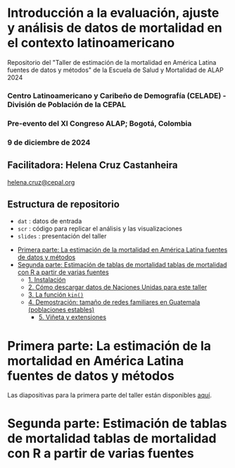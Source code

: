 # Introducción a la evaluación, ajuste y análisis de datos de mortalidad en el contexto latinoamericano
Repositorio del "Taller de estimación de la mortalidad en América Latina fuentes de datos y métodos" de la Escuela de Salud y Mortalidad de ALAP 2024 

### Centro Latinoamericano y Caribeño de Demografía (CELADE) - División de Población de la CEPAL
### Pre-evento del XI Congreso ALAP; Bogotá, Colombia
### 9 de diciembre de 2024 

## Facilitadora: Helena Cruz Castanheira
[helena.cruz@cepal.org](mailto:helena.cruz@cepal.org)

## Estructura de repositorio
* `dat` : datos de entrada
* `scr` : código para replicar el análisis y las visualizaciones
* `slides` : presentación del taller


- [Primera parte: La estimación de la mortalidad en América Latina fuentes de datos y métodos](#primera-parte-la-estimación-de-la-mortalidad-en-américa-latina-fuentes-de-datos-y-métodos)
- [Segunda parte: Estimación de tablas de mortalidad tablas de mortalidad con R a partir de varias fuentes](#Segunda-parte-Estimación-de-tablas-de-mortalidad-tablas-de-mortalidad-con-R-a-partir-de-varias-fuentes)
  - [1. Instalación](#1-instalación)
  - [2. Cómo descargar datos de Naciones Unidas para este taller](#2-cómo-descargar-datos-de-naciones-unidas-para-este-taller)
  - [3. La función `kin()`](#3-la-función-kin)
  - [4. Demostración: tamaño de redes familiares en Guatemala (poblaciones
        estables)](#4-demostración-tamaño-de-redes-familiares-en-guatemala-poblaciones-estables)
      - [5. Viñeta y extensiones](#5-viñeta-y-extensiones)

# Primera parte: La estimación de la mortalidad en América Latina fuentes de datos y métodos

Las diapositivas para la primera parte del taller están disponibles
[aquí](slides/alap_presentacion_parentesco.pdf).


# Segunda parte: Estimación de tablas de mortalidad tablas de mortalidad con R a partir de varias fuentes
